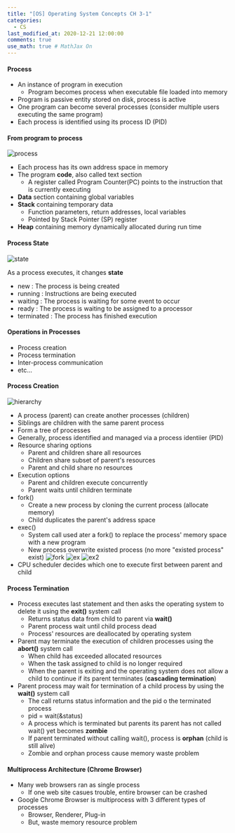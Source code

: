 ```yaml
---
title: "[OS] Operating System Concepts CH 3-1"
categories: 
  - CS
last_modified_at: 2020-12-21 12:00:00
comments: true
use_math: true # MathJax On
---
```


#### Process
- An instance of program in execution
  - Program becomes process when executable file loaded into memory
- Program is passive entity stored on disk, process is active 
- One program can become several processes (consider multiple users executing the same program)
- Each process is identified using its process ID (PID)

#### From program to process
![process](https://user-images.githubusercontent.com/62474292/102807138-78f65e00-4401-11eb-81e0-43526539ace7.JPG)

- Each process has its own address space in memory 
- The program **code**, also called text section
  - A register called Program Counter(PC) points to the instruction that is currently executing
- **Data** section containing global variables
- **Stack** containing temporary data
  - Function parameters, return addresses, local variables
  - Pointed by Stack Pointer (SP) register
- **Heap** containing memory dynamically allocated during run time

#### Process State
![state](https://user-images.githubusercontent.com/62474292/102808347-8ca2c400-4403-11eb-99c8-466250490218.JPG)

As a process executes, it changes **state**
- new : The process is being created
- running : Instructions are being executed
- waiting : The process is waiting for some event to occur
- ready : The process is waiting to be assigned to a processor
- terminated : The process has finished execution






#### Operations in Processes
- Process creation
- Process termination
- Inter-process communication
- etc...

#### Process Creation
![hierarchy](https://user-images.githubusercontent.com/62474292/102809455-5cf4bb80-4405-11eb-9ab1-a6524819f344.JPG)

- A process (parent) can create another processes (children)
- Siblings are children with the same parent process
- Form a tree of processes
- Generally, process identified and managed via a process identiier (PID)
- Resource sharing options
  - Parent and children share all resources
  - Children share subset of parent's resources
  - Parent and child share no resources
- Execution options
  - Parent and children execute concurrently
  - Parent waits until children terminate
- fork()
  - Create a new process by cloning the current process (allocate memory)
  - Child duplicates the parent's address space
- exec()
  - System call used ater a fork() to replace the process' memory space with a new program
  - New process overwrite existed process (no more "existed process" exist)
![fork](https://user-images.githubusercontent.com/62474292/103104913-a34c5380-466d-11eb-9fc1-e639f81e4b0b.JPG)
![ex](https://user-images.githubusercontent.com/62474292/103105070-a72ca580-466e-11eb-8957-5de159a869ca.png)
![ex2](https://user-images.githubusercontent.com/62474292/103105069-a5fb7880-466e-11eb-84d8-350091f19174.JPG)
- CPU scheduler decides which one to execute first between parent and child

#### Process Termination
- Process executes last statement and then asks the operating system to delete it using the **exit()** system call
  - Returns status data from child to parent via **wait()**
  - Parent process wait until child process dead
  - Process' resources are deallocated by operating system
- Parent may terminate the execution of children processes using the **abort()** system call
  - When child has exceeded allocated resources
  - When the task assigned to child is no longer required
  - When the parent is exiting and the operating system does not allow a child to continue if its parent terminates (**cascading termination**)
- Parent process may wait for termination of a child process by using the **wait()** system call
  - The call returns status information and the pid o the terminated process
  - pid = wait(&status)
  - A process which is terminated but parents its parent has not called wait() yet becomes **zombie**
  - If parent terminated without calling wait(), process is **orphan** (child is still alive)
  - Zombie and orphan process cause memory waste problem
  

#### Multiprocess Architecture (Chrome Browser)
- Many web browsers ran as single process
  - If one web site casues trouble, entire browser can be crashed
- Google Chrome Browser is multiprocess with 3 different types of processes
  - Browser, Renderer, Plug-in
  - But, waste memory resource problem





